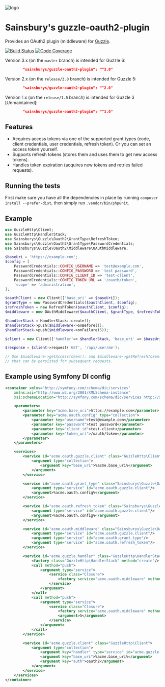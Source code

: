 ![logo](http://www.sainsburys.co.uk/homepage/images/sainsburys.png)

Sainsbury's guzzle-oauth2-plugin
================================

Provides an OAuth2 plugin (middleware) for [Guzzle](http://guzzlephp.org/).

[![Build Status](https://travis-ci.org/Sainsburys/guzzle-oauth2-plugin.svg?branch=master)](https://travis-ci.org/Sainsburys/guzzle-oauth2-plugin)
[![Code Coverage](https://scrutinizer-ci.com/g/Sainsburys/guzzle-oauth2-plugin/badges/coverage.png?b=master)](https://scrutinizer-ci.com/g/Sainsburys/guzzle-oauth2-plugin/?branch=master)

Version 3.x (on the `master` branch) is intended for Guzzle 6:
```json
        "sainsburys/guzzle-oauth2-plugin": "^3.0"
```

Version 2.x (on the `release/2.0` branch) is intended for Guzzle 5:
```json
        "sainsburys/guzzle-oauth2-plugin": "^2.0"
```

Version 1.x (on the `release/1.0` branch) is intended for Guzzle 3 [Unmaintained]:
```json
        "sainsburys/guzzle-oauth2-plugin": "^1.0"
```

## Features

- Acquires access tokens via one of the supported grant types (code, client credentials,
  user credentials, refresh token). Or you can set an access token yourself.
- Supports refresh tokens (stores them and uses them to get new access tokens).
- Handles token expiration (acquires new tokens and retries failed requests).

## Running the tests

First make sure you have all the dependencies in place by running `composer install --prefer-dist`, then simply run `.vendor/bin/phpunit`.

## Example
```php
use GuzzleHttp\Client;
use GuzzleHttp\HandlerStack;
use Sainsburys\Guzzle\Oauth2\GrantType\RefreshToken;
use Sainsburys\Guzzle\Oauth2\GrantType\PasswordCredentials;
use Sainsburys\Guzzle\Oauth2\Middleware\OAuthMiddleware;

$baseUri = 'https://example.com';
$config = [
    PasswordCredentials::CONFIG_USERNAME => 'test@example.com',
    PasswordCredentials::CONFIG_PASSWORD => 'test password',
    PasswordCredentials::CONFIG_CLIENT_ID => 'test-client',
    PasswordCredentials::CONFIG_TOKEN_URL => '/oauth/token',
    'scope' => 'administration',
];

$oauthClient = new Client(['base_uri' => $baseUri]);
$grantType = new PasswordCredentials($oauthClient, $config);
$refreshToken = new RefreshToken($oauthClient, $config);
$middleware = new OAuthMiddleware($oauthClient, $grantType, $refreshToken);

$handlerStack = HandlerStack::create();
$handlerStack->push($middleware->onBefore());
$handlerStack->push($middleware->onFailure(5));

$client = new Client(['handler'=> $handlerStack, 'base_uri' => $baseUri, 'auth' => 'oauth2']);

$response = $client->request('GET', '/api/user/me');

// Use $middleware->getAccessToken(); and $middleware->getRefreshToken() to get tokens
// that can be persisted for subsequent requests.
```

## Example using Symfony DI config

```xml
<container xmlns="http://symfony.com/schema/dic/services"
    xmlns:xsi="http://www.w3.org/2001/XMLSchema-instance"
    xsi:schemaLocation="http://symfony.com/schema/dic/services http://symfony.com/schema/dic/services/services-1.0.xsd">

    <parameters>
        <parameter key="acme.base_uri">https://example.com</parameter>
        <parameter key="acme.oauth.config" type="collection">
            <parameter key="username">test@example.com</parameter>
            <parameter key="password">test password</parameter>
            <parameter key="client_id">test-client</parameter>
            <parameter key="token_url">/oauth/token</parameter>
        </parameter>
    </parameters>

    <services>
        <service id="acme.oauth.guzzle.client" class="GuzzleHttp\Client" public="false">
            <argument type="collection">
                <argument key="base_uri">%acme.base_uri%</argument>
            </argument>
        </service>

        <service id="acme.oauth.grant_type" class="Sainsburys\Guzzle\Oauth2\GrantType\PasswordCredentials" public="false">
            <argument type="service" id="acme.oauth.guzzle.client"/>
            <argument>%acme.oauth.config%</argument>
        </service>

        <service id="acme.oauth.refresh_token" class="Sainsburys\Guzzle\Oauth2\GrantType\RefreshToken" public="false">
            <argument type="service" id="acme.oauth.guzzle.client"/>
            <argument>%acme.oauth.config%</argument>
        </service>

        <service id="acme.oauth.middleware" class="Sainsburys\Guzzle\Oauth2\Middleware\OAuthMiddleware" public="false">
            <argument type="service" id="acme.oauth.guzzle.client"/>
            <argument type="service" id="acme.oauth.grant_type"/>
            <argument type="service" id="acme.oauth.refresh_token"/>
        </service>

        <service id="acme.guzzle.handler" class="GuzzleHttp\HandlerStack" public="false">
            <factory class="GuzzleHttp\HandlerStack" method="create"/>
            <call method="push">
                <argument type="service">
                    <service class="Closure">
                        <factory service="acme.oauth.middleware" method="onBefore"/>
                    </service>
                </argument>
            </call>
            <call method="push">
                <argument type="service">
                    <service class="Closure">
                        <factory service="acme.oauth.middleware" method="onFailure"/>
                        <argument>5</argument>
                    </service>
                </argument>
            </call>
        </service>

        <service id="acme.guzzle.client" class="GuzzleHttp\Client">
            <argument type="collection">
                <argument key="handler" type="service" id="acme.guzzle.handler" />
                <argument key="base_uri">%acme.base_uri%</argument>
                <argument key="auth">oauth2</argument>
            </argument>
        </service>
    </services>
</container>
```
